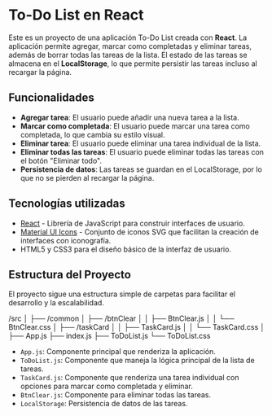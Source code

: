 # To-Do List en React

Este es un proyecto de una aplicación To-Do List creada con **React**. La aplicación permite agregar, marcar como completadas y eliminar tareas, además de borrar todas las tareas de la lista. El estado de las tareas se almacena en el **LocalStorage**, lo que permite persistir las tareas incluso al recargar la página.

## Funcionalidades

- **Agregar tarea**: El usuario puede añadir una nueva tarea a la lista.
- **Marcar como completada**: El usuario puede marcar una tarea como completada, lo que cambia su estilo visual.
- **Eliminar tarea**: El usuario puede eliminar una tarea individual de la lista.
- **Eliminar todas las tareas**: El usuario puede eliminar todas las tareas con el botón "Eliminar todo".
- **Persistencia de datos**: Las tareas se guardan en el LocalStorage, por lo que no se pierden al recargar la página.

## Tecnologías utilizadas

- [React](https://reactjs.org/) - Librería de JavaScript para construir interfaces de usuario.
- [Material UI Icons](https://mui.com/material-ui/material-icons/) - Conjunto de iconos SVG que facilitan la creación de interfaces con iconografía.
- HTML5 y CSS3 para el diseño básico de la interfaz de usuario.

## Estructura del Proyecto

El proyecto sigue una estructura simple de carpetas para facilitar el desarrollo y la escalabilidad.

/src │ ├── /common │ ├── /btnClear │ │ ├── BtnClear.js │ │ └── BtnClear.css │ ├── /taskCard │ │ ├── TaskCard.js │ │ └── TaskCard.css │ ├── App.js ├── index.js ├── ToDoList.js └── ToDoList.css

- `App.js`: Componente principal que renderiza la aplicación.
- `ToDoList.js`: Componente que maneja la lógica principal de la lista de tareas.
- `TaskCard.js`: Componente que renderiza una tarea individual con opciones para marcar como completada y eliminar.
- `BtnClear.js`: Componente para eliminar todas las tareas.
- `LocalStorage`: Persistencia de datos de las tareas.
